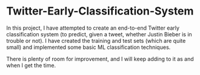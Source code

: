 # Twitter-Early-Classification-System

In this project, I have attempted to create an end-to-end Twitter early classification system (to predict, given a tweet, whether Justin Bieber is in trouble or not). I have created the training and test sets (which are quite small) and implemented some basic ML classification techniques. 

There is plenty of room for improvement, and I will keep adding to it as and when I get the time. 


